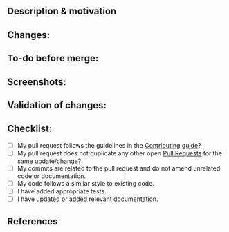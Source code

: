 <!---

Provide a short summary in the Title above. Examples of good PR titles:

* "Feature: adds metrics to component"

* "Fix: resolves duplication in comment thread"

* "Update: apollo v2.34.0"

-->

## Description & motivation

<!---

Describe your changes, and why you're making them.  What benefit will this have to others?

Is this linked to an open Github issue, a thread in Speckle community,
or another pull request? Link it here.

If it is related to a Github issue, and resolves it, please link to the issue number, e.g.:
Fixes #85, Fixes #22, Fixes username/repo#123
Connects #123

-->

## Changes:

<!---

- Item 1
- Item 2

-->

## To-do before merge:

<!---

(Optional -- remove this section if not needed)

Include any notes about things that need to happen before this PR is merged, e.g.:

- [ ] Change the base branch

- [ ] Ensure PR #56 is merged

-->

## Screenshots:

<!---

Include a screenshot the before and after.  This can be a screenshot of a plugin, web frontend, or output in a terminal.

-->

## Validation of changes:

<!---

Describe what tests have been added or amended, and why these demonstrate it works and will prevent this feature being accidentally broken by future changes.

-->

## Checklist:

<!---

This checklist is mostly useful as a reminder of small things that can easily be

forgotten – it is meant as a helpful tool rather than hoops to jump through.

Put an `x` between the square brackets, e.g. [x], for all the items that apply,

make notes next to any that haven't been addressed, and remove any items that are not relevant to this PR.

-->

- [ ] My pull request follows the guidelines in the [Contributing guide](https://github.com/specklesystems/speckle-server/blob/main/CONTRIBUTING.md)?
- [ ] My pull request does not duplicate any other open [Pull Requests](../../pulls) for the same update/change?
- [ ] My commits are related to the pull request and do not amend unrelated code or documentation.
- [ ] My code follows a similar style to existing code.
- [ ] I have added appropriate tests.
- [ ] I have updated or added relevant documentation.

## References

<!---

(Optional -- remove this section if not needed )

Include **important** links regarding the implementation of this PR.

This usually includes a RFC or an aggregation of issues and/or individual conversations

that helped put this solution together. This helps ensure we retain and share knowledge

regarding the implementation, and may help others understand motivation and design decisions etc..

-->
